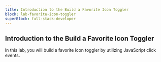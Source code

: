 ```yaml
---
title: Introduction to the Build a Favorite Icon Toggler
block: lab-favorite-icon-toggler
superBlock: full-stack-developer
---
```


## Introduction to the Build a Favorite Icon Toggler

In this lab, you will build a favorite icon toggler by utilizing JavaScript click events.
